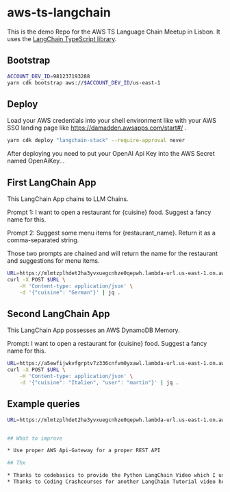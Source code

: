# aws-ts-langchain

This is the demo Repo for the AWS TS Language Chain Meetup in Lisbon. It uses the [LangChain TypeScript library](https://github.com/hwchase17/langchainjs).

## Bootstrap

```bash
ACCOUNT_DEV_ID=981237193288
yarn cdk bootstrap aws://$ACCOUNT_DEV_ID/us-east-1
```

## Deploy

Load your AWS credentials into your shell environment like with your AWS SSO landing page like https://damadden.awsapps.com/start#/ .

```bash
yarn cdk deploy "langchain-stack" --require-approval never
```

After deploying you need to put your OpenAI Api Key into the AWS Secret named OpenAiKey...

## First LangChain App

This LangChain App chains to LLM Chains.

Prompt 1: I want to open a restaurant for {cuisine} food. Suggest a fancy name for this.

Prompt 2: Suggest some menu items for {restaurant_name}. Return it as a comma-separated string.

Those two prompts are chained and will return the name for the restaurant and suggestions for menu items.

```bash
URL=https://mlmtzplhdet2ha3yvxuegcnhze0qepwh.lambda-url.us-east-1.on.aws
curl -X POST $URL \
    -H 'Content-type: application/json' \
    -d '{"cuisine": "German"}' | jq .
```

## Second LangChain App

This LangChain App possesses an AWS DynamoDB Memory.

Prompt: I want to open a restaurant for {cuisine} food. Suggest a fancy name for this.

```bash
URL=https://a5ewfijwkvfgrptv7z336cnfvm0yxawl.lambda-url.us-east-1.on.aws
curl -X POST $URL \
    -H 'Content-type: application/json' \
    -d '{"cuisine": "Italien", "user": "martin"}' | jq .
```

## Example queries

```bash
URL=https://mlmtzplhdet2ha3yvxuegcnhze0qepwh.lambda-url.us-east-1.on.aws


## What to improve

* Use proper AWS Api-Gateway for a proper REST API

## Thx

* Thanks to codebasics to provide the Python LangChain Video which I used <https://www.youtube.com/watch?v=nAmC7SoVLd8>
* Thanks to Coding Crashcourses for another LangChain Tutorial video helping me to understand the LangChain features https://www.youtube.com/watch?v=a89vqgK-Qcs
